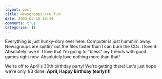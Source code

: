 ```yaml
---
layout: post
title: Newsgroups are fun!
date: 2003-05-16 19:44
comments: true
categories: []
---
```

Everything is just hunky-dory over here. Computer is just hummin' away. Newsgroups are spittin' out the files faster than I can burn the CDs. I love it. Absolutely love it. I love that I'm going to "bless" my friends with good games right now. Absolutely love nothing more than that!

We're off to April's 30th birthday party! We're getting there! Let's just hope we're only 1/3 done. <b>April, Happy Birthday (early)!!!</b>
